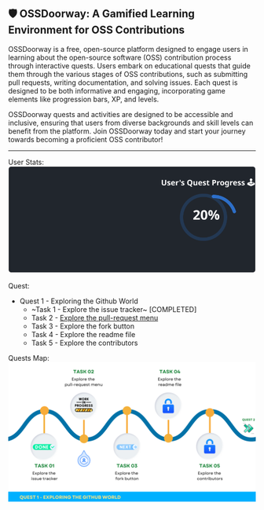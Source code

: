  ## 🛡️ OSSDoorway: A Gamified Learning Environment for OSS Contributions

OSSDoorway is a free, open-source platform designed to engage users in learning about the open-source software (OSS) contribution process through interactive quests. Users embark on educational quests that guide them through the various stages of OSS contributions, such as submitting pull requests, writing documentation, and solving issues. Each quest is designed to be both informative and engaging, incorporating game elements like progression bars, XP, and levels.

OSSDoorway quests and activities are designed to be accessible and inclusive, ensuring that users from diverse backgrounds and skill levels can benefit from the platform. Join OSSDoorway today and start your journey towards becoming a proficient OSS contributor!

---


  User Stats:<br>
  ![User Draft Stats](/userCards/draft-1718001105839.svg?)

  
Quest:
  - Quest 1 - Exploring the Github World
    - ~Task 1 - Explore the issue tracker~ [COMPLETED]
    - Task 2 - [Explore the pull-request menu](https://github.com/caiton1/test-repo/issues/29)
    - Task 3 - Explore the fork button
    - Task 4 - Explore the readme file
    - Task 5 - Explore the contributors

Quests Map:
![Quest Map](https://github.com/RESHAPELab/OSS-Doorway/blob/main/map/Q1T2.png)